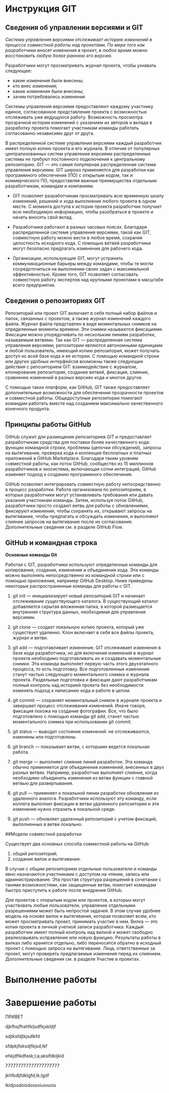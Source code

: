 # Инструкция GIT

## Сведения об управлении версиями и GIT

*Система управления версиями отслеживает историю изменений в процессе совместной работы над проектами. По мере того как разработчики вносят изменения в проект, в любое время можно восстановить любую более раннюю его версию.*

Разработчики могут просматривать журнал проекта, чтобы узнавать следующее:

* какие изменения были внесены;
* кто внес изменения;
* какие изменения были внесены;
* зачем потребовались изменения

Системы управления версиями предоставляют каждому участнику единое, согласованное представление проекта с возможностью отслеживать уже ведущуюся работу. Возможность просмотра прозрачной истории изменений с указанием их авторов и вклада в разработку проекта помогает участникам команды работать согласованно независимо друг от друга.

В распределенной системе управления версиями каждый разработчик имеет полную копию проекта и его журнала. В отличие от популярных централизованных систем управления версиями распределенные системы не требуют постоянного подключения к центральному репозиторию. GIT — это самая популярная распределенная система управления версиями. GIT широко применяется для разработки как программного обеспечения (ПО) с открытым кодом, так и коммерческого ПО, предоставляя важные преимущества отдельным разработчикам, командам и компаниям.

* GIT позволяет разработчикам просматривать всю временную шкалу изменений, решений и хода выполнения любого проекта в одном месте. С момента доступа к истории проекта разработчик получает всю необходимую информацию, чтобы разобраться в проекте и начать вносить свой вклад.

* Разработчики работают в разных часовых поясах. Благодаря распределенной системе управления версиями, такой как GIT, совместную работу можно вести в любое время, сохраняя целостность исходного кода. С помощью ветвей разработчики могут безопасно предлагать изменения для рабочего кода.

* Организации, использующие GIT, могут устранить коммуникационные барьеры между командами, чтобы те могли сосредоточиться на выполнении своих задач с максимальной эффективностью. Кроме того, GIT позволяет согласовать совместную работу экспертов над крупными проектами в масштабе всего предприятия.

## Сведения о репозиториях GIT

Репозиторий или проект GIT включает в себя полный набор файлов и папок, связанных с проектом, а также журнал изменений каждого файла. Журнал файла представлен в виде моментальных снимков на определенные моменты времени. Эти снимки называются фиксациями. Фиксации можно упорядочивать по нескольким линиям разработки, называемым ветвями. Так как GIT — распределенная система управления версиями, репозитории являются автономными единицами и любой пользователь, имеющий копию репозитория, может получать доступ ко всей базе кода и ее истории. С помощью командной строки или других удобных интерфейсов возможны также следующие действия с репозиторием GIT: взаимодействие с журналом, клонирование репозитория, создание ветвей, фиксация, слияние, сравнение изменений в разных версиях кода и многое другое.

С помощью таких платформ, как GitHub, GIT также предоставляет дополнительные возможности для обеспечения прозрачности проектов и совместной работы. Общедоступные репозитории помогают командам работать вместе над созданием максимально качественного конечного продукта.

## Принципы работы GitHub

GitHub служит для размещения репозиториев GIT и предоставляет разработчикам средства для поставки более качественного кода: функции командной строки, проблемы (цепочки обсуждений), запросы на вытягивание, проверка кода и коллекция бесплатных и платных приложений в GitHub Marketplace. Благодаря таким уровням совместной работы, как поток GitHub, сообщество из 15 миллионов разработчиков и экосистема, включающая сотни интеграций, GitHub изменяет подход к созданию программного обеспечения.

GitHub позволяет интегрировать совместную работу непосредственно в процесс разработки. Работа организована по репозиториям, в которых разработчики могут устанавливать требования или давать указания участникам команды. Затем, используя поток GitHub, разработчики просто создают ветвь для работы с обновлениями, фиксируют изменения, чтобы сохранять их, открывают запросы на вытягивание, чтобы предлагать и обсуждать изменения, и выполняют слияние запросов на вытягивание после их согласования. Дополнительные сведения см. в разделе GitHub Flow.

## GitHub и командная строка

**Основные команды Git**

Работая с GIT, разработчики используют определенные команды для копирования, создания, изменения и объединения кода. Эти команды можно выполнять непосредственно из командной строки или с помощью приложения, например GitHub Desktop. Ниже приведены некоторые распространенные команды для работы с GIT.

1. git init — инициализирует новый репозиторий GIT и начинает отслеживание существующего каталога. В существующий каталог добавляется скрытая вложенная папка, в которой размещается внутренняя структура данных, необходимая для управления версиями.

2. git clone — создает локальную копию проекта, который уже существует удаленно. Клон включает в себя все файлы проекта, журнал и ветви.

3. git add — подготавливает изменение. GIT отслеживает изменения в базе кода разработчика, но для включения изменений в журнал проекта необходимо подготавливать их и создавать моментальные снимки. Эта команда выполняет первую часть этого двухэтапного процесса, то есть подготовку. Все подготовленные изменения станут частью следующего моментального снимка и журнала проекта. Раздельные подготовка и фиксация дают разработчикам полный контроль над историей проекта без необходимости изменять подход к написанию кода и работе в целом.

4. git commit — сохраняет моментальный снимок в журнале проекта и завершает процесс отслеживания изменений. Иначе говоря, фиксация похожа на создание фотографии. Все, что было подготовлено с помощью команды git add, станет частью моментального снимка при использовании git commit.

5. git status — выводит состояние изменений: не отслеживаются, изменены или подготовлены.

6. git branch — показывает ветви, с которыми ведется локальная работа.

7. git merge — выполняет слияние линий разработки. Эта команда обычно применяется для объединения изменений, внесенных в двух разных ветвях. Например, разработчик выполняет слияние, когда необходимо объединить изменения из ветви функции с главной ветвью для развертывания.

8. git pull — применяет к локальной линии разработки обновления из удаленного аналога. Разработчики используют эту команду, если коллега выполнил фиксации в ветви удаленного репозитория и эти изменения нужно отразить в локальной среде.

8. git push — обновляет удаленный репозиторий с учетом фиксаций, выполненных в ветви локально.

##Модели совместной разработки

 Существует два основных способа совместной работы на GitHub: 
 1. общий репозиторий; 
 2. создание вилок и вытягивание. 
 
 В случае с общим репозиторием отдельные пользователи и команды явно назначаются участниками с доступом на чтение, запись или администрирование. Эта простая структура разрешений в сочетании с такими возможностями, как защищенные ветви, помогает командам быстро приступить к работе после внедрения GitHub. 
 
 Для проектов с открытым кодом или проектов, в которых могут участвовать любые пользователи, управление отдельными разрешениями может быть непростой задачей. В этом случае удобнее модель на основе вилок и вытягивания, которая позволяет всем, кто может просматривать проект, принимать участие в нем. Вилка — это копия проекта в личной учетной записи разработчика. Каждый разработчик имеет полный контроль над вилкой и может свободно реализовывать исправление или новую функцию. Результаты работы в вилках либо хранятся отдельно, либо переносятся обратно в исходный проект с помощью запроса на вытягивание. Лица, ответственные за проект, могут проверять предлагаемые изменения перед их слиянием. Дополнительные сведения см. в разделе Участие в проектах.



 # Выполнение работы


 # Завершение работы


 ПРИВЕТ

 djkfhsjfhshfkljsdfkjskldjf

 sdjlksfdjlkjsdlkfd



 sfdpkjfoksdjfkjsd;lkf


 ehkjdflkdfask;l;a;akslfdkljkld



777777777777777777777




jkhfkdljfdklgfd;lk;lgdf


lkidjosdoisdossoiuiouois